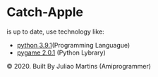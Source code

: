 # Catch-Apple

<p>is up to date, use technology like:</p>
<ul>
  <li><a href="https://www.python.org/">python 3.9.1</a>(Programming Languague)</li>
  <li><a href="https:///www.pygame.org/">pygame 2.0.1</a> (Python Lybrary)</li>
</ul>
<p>&copy; 2020. Built By Juliao Martins (Amiprogrammer)</p>
